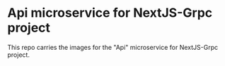 # Api microservice for NextJS-Grpc project

This repo carries the images for the "Api" microservice for NextJS-Grpc project.
